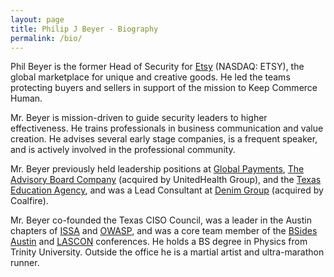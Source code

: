 ```yaml
---
layout: page
title: Philip J Beyer - Biography
permalink: /bio/
---
```


Phil Beyer is the former Head of Security for [Etsy][etsy.com] (NASDAQ: ETSY), the global marketplace for unique and creative goods. He led the teams protecting buyers and sellers in support of the mission to Keep Commerce Human.

Mr. Beyer is mission-driven to guide security leaders to higher effectiveness. He trains professionals in business communication and value creation. He advises several early stage companies, is a frequent speaker, and is actively involved in the professional community.

Mr. Beyer previously held leadership positions at [Global Payments][globalpayments.com], [The Advisory Board Company][advisory.com] (acquired by UnitedHealth Group), and the [Texas Education Agency][tea.texas.gov], and was a Lead Consultant at [Denim Group][denimgroup.com] (acquired by Coalfire).

Mr. Beyer co-founded the Texas CISO Council, was a leader in the Austin chapters of [ISSA][austinissa.org] and [OWASP][owasp.org], and was a core team member of the [BSides Austin][bsidesaustin.com] and [LASCON][lascon.org] conferences. He holds a BS degree in Physics from Trinity University. Outside the office he is a martial artist and ultra-marathon runner.

[etsy.com]: https://etsy.com
[globalpayments.com]: https://www.globalpayments.com
[advisory.com]: https://www.advisory.com
[tea.texas.gov]: https://tea.texas.gov
[denimgroup.com]: https://www.coalfire.com/denimgroup
[austinissa.org]: https://austinissa.org
[owasp.org]: https://owasp.org/www-chapter-austin
[bsidesaustin.com]: https://bsidesaustin.com
[lascon.org]: https://lascon.org
